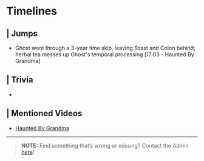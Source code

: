 # Timelines  


## | Jumps  
- Ghost went through a 3-year time skip, leaving Toast and Colon behind; herbal tea messes up Ghost's temporal processing [17:03 - Haunted By Grandma]

## | Trivia
- 


## | Mentioned Videos
- [Haunted By Grandma](https://youtu.be/yMRGseByyCU)

----

>**NOTE:** Find something that’s wrong or missing? Contact the Admin [here](./chapter_2.md)!